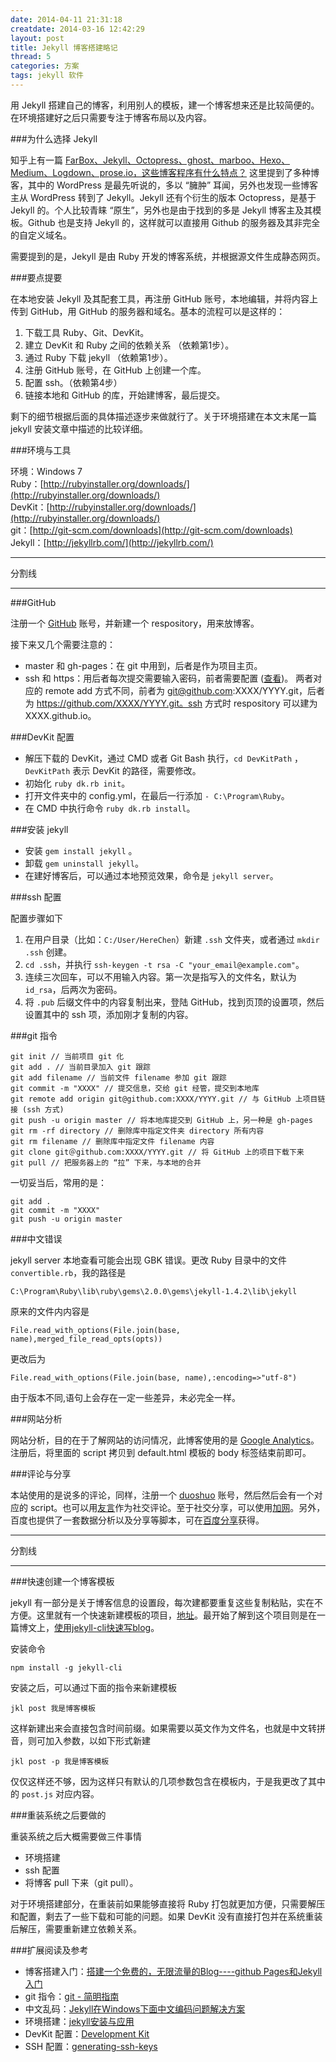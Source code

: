 ```yaml
---
date: 2014-04-11 21:31:18
creatdate: 2014-03-16 12:42:29
layout: post
title: Jekyll 博客搭建略记
thread: 5
categories: 方案
tags: jekyll 软件 
---
```


用 Jekyll 搭建自己的博客，利用别人的模板，建一个博客想来还是比较简便的。在环境搭建好之后只需要专注于博客布局以及内容。

###为什么选择 Jekyll

知乎上有一篇 [FarBox、Jekyll、Octopress、ghost、marboo、Hexo、Medium、Logdown、prose.io，这些博客程序有什么特点？](http://www.zhihu.com/question/21981094) 这里提到了多种博客，其中的 WordPress 是最先听说的，多以 “臃肿” 耳闻，另外也发现一些博客主从 WordPress 转到了 Jekyll。Jekyll 还有个衍生的版本 Octopress，是基于 Jekyll 的。个人比较青睐 “原生”，另外也是由于找到的多是 Jekyll 博客主及其模板。Github 也是支持 Jekyll 的，这样就可以直接用 Github 的服务器及其非完全的自定义域名。

需要提到的是，Jekyll 是由 Ruby 开发的博客系统，并根据源文件生成静态网页。

###要点提要

在本地安装 Jekyll 及其配套工具，再注册 GitHub 账号，本地编辑，并将内容上传到 GitHub，用 GitHub 的服务器和域名。基本的流程可以是这样的：

1. 下载工具 Ruby、Git、DevKit。
2. 建立 DevKit 和 Ruby 之间的依赖关系 （依赖第1步）。
3. 通过 Ruby 下载 jekyll （依赖第1步）。
4. 注册 GitHub 账号，在 GitHub 上创建一个库。
5. 配置 ssh。（依赖第4步）
6. 链接本地和 GitHub 的库，开始建博客，最后提交。

剩下的细节根据后面的具体描述逐步来做就行了。关于环境搭建在本文末尾一篇 jekyll 安装文章中描述的比较详细。

###环境与工具

环境：Windows 7  
Ruby：[http://rubyinstaller.org/downloads/](http://rubyinstaller.org/downloads/)  
DevKit：[http://rubyinstaller.org/downloads/](http://rubyinstaller.org/downloads/)  
git：[http://git-scm.com/downloads](http://git-scm.com/downloads)  
Jekyll：[http://jekyllrb.com/](http://jekyllrb.com/)

<hr>分割线<hr>

###GitHub

注册一个 [GitHub](https://github.com/) 账号，并新建一个 respository，用来放博客。

接下来又几个需要注意的：

- master 和 gh-pages：在 git 中用到，后者是作为项目主页。
- ssh 和 https：用后者每次提交需要输入密码，前者需要配置 ([查看](http://www.blogways.net/blog/2013/04/10/generating-ssh-keys-4-github.html))。 两者对应的 remote add 方式不同，前者为 git@github.com:XXXX/YYYY.git，后者为 https://github.com/XXXX/YYYY.git。ssh 方式时 respository 可以建为 XXXX.github.io。 

###DevKit 配置

- 解压下载的 DevKit，通过 CMD 或者 Git Bash 执行，`cd DevKitPath` ，`DevKitPath` 表示  DevKit 的路径，需要修改。
- 初始化 `ruby dk.rb init`。
- 打开文件夹中的 config.yml，在最后一行添加 `- C:\Program\Ruby`。  
- 在 CMD 中执行命令 `ruby dk.rb install`。

###安装 jekyll

- 安装 `gem install jekyll`  。
- 卸载 `gem uninstall jekyll`。    
- 在建好博客后，可以通过本地预览效果，命令是 `jekyll server`。

###ssh 配置

配置步骤如下

1. 在用户目录（比如：`C:/User/HereChen`）新建 `.ssh` 文件夹，或者通过 `mkdir .ssh` 创建。
2. `cd .ssh`，并执行 `ssh-keygen -t rsa -C "your_email@example.com"`。
3. 连续三次回车，可以不用输入内容。第一次是指写入的文件名，默认为 `id_rsa`，后两次为密码。
4. 将 `.pub` 后缀文件中的内容复制出来，登陆 GitHub，找到页顶的设置项，然后设置其中的 ssh 项，添加刚才复制的内容。

###git 指令

    git init // 当前项目 git 化  
    git add . // 当前目录加入 git 跟踪  
    git add filename // 当前文件 filename 参加 git 跟踪  
    git commit -m "XXXX" // 提交信息，交给 git 经管，提交到本地库  
    git remote add origin git@github.com:XXXX/YYYY.git // 与 GitHub 上项目链接 (ssh 方式)  
    git push -u origin master // 将本地库提交到 GitHub 上，另一种是 gh-pages  
    git rm -rf directory // 删除库中指定文件夹 directory 所有内容  
    git rm filename // 删除库中指定文件 filename 内容   
    git clone git＠github.com:XXXX/YYYY.git // 将 GitHub 上的项目下载下来 
	git pull // 把服务器上的 “拉” 下来，与本地的合并

一切妥当后，常用的是：

    git add .  
    git commit -m "XXXX"  
    git push -u origin master  

###中文错误

jekyll server 本地查看可能会出现 GBK 错误。更改 Ruby 目录中的文件 `convertible.rb`，我的路径是

    C:\Program\Ruby\lib\ruby\gems\2.0.0\gems\jekyll-1.4.2\lib\jekyll

原来的文件内内容是

    File.read_with_options(File.join(base, name),merged_file_read_opts(opts)) 

更改后为

    File.read_with_options(File.join(base, name),:encoding=>"utf-8")  

由于版本不同,语句上会存在一定一些差异，未必完全一样。

###网站分析

网站分析，目的在于了解网站的访问情况，此博客使用的是 [Google Analytics](https://www.google.com/intl/zh-CN/analytics/)。
注册后，将里面的 script 拷贝到 default.html 模板的 body 标签结束前即可。

###评论与分享

本站使用的是说多的评论，同样，注册一个 [duoshuo](http://duoshuo.com/) 账号，然后然后会有一个对应的 script。也可以用[友言](http://www.uyan.cc/)作为社交评论。至于社交分享，可以使用[加网](http://www.jiathis.com)。另外，百度也提供了一套数据分析以及分享等脚本，可在[百度分享](http://share.baidu.com)获得。

<hr>分割线<hr>

###快速创建一个博客模板

jekyll 有一部分是关于博客信息的设置段，每次建都要重复这些复制粘贴，实在不方便。这里就有一个快速新建模板的项目，[地址](https://github.com/jsw0528/jekyll-cli)。最开始了解到这个项目则是在一篇博文上，[使用jekyll-cli快速写blog](http://jser.me/2014/03/25/%E4%BD%BF%E7%94%A8jekyll-cli%E5%BF%AB%E9%80%9F%E5%86%99blog.html)。

安装命令

    npm install -g jekyll-cli

安装之后，可以通过下面的指令来新建模板

	jkl post 我是博客模板

这样新建出来会直接包含时间前缀。如果需要以英文作为文件名，也就是中文转拼音，则可加入参数，以如下形式新建

	jkl post -p 我是博客模板

仅仅这样还不够，因为这样只有默认的几项参数包含在模板内，于是我更改了其中的 `post.js` 对应内容。

###重装系统之后要做的

重装系统之后大概需要做三件事情

- 环境搭建
- ssh 配置
- 将博客 pull 下来（git pull）。

对于环境搭建部分，在重装前如果能够直接将 Ruby 打包就更加方便，只需要解压和配置，剩去了一些下载和可能的问题。如果 DevKit 没有直接打包并在系统重装后解压，需要重新建立依赖关系。

###扩展阅读及参考

- 博客搭建入门：[搭建一个免费的，无限流量的Blog----github Pages和Jekyll入门](http://www.ruanyifeng.com/blog/2012/08/blogging_with_jekyll.html)  
- git 指令：[git - 简明指南](http://rogerdudler.github.io/git-guide/index.zh.html)  
- 中文乱码：[Jekyll在Windows下面中文编码问题解决方案](http://www.cnblogs.com/aleda/articles/Jekyll-in-Windows-following-Chinese-encoding-problem-solutions.html)    
- 环境搭建：[jekyll安装与应用](http://www.cnblogs.com/BeginMan/p/3549241.html)  
- DevKit 配置：[Development Kit](https://github.com/oneclick/rubyinstaller/wiki/Development-Kit)
- SSH 配置：[generating-ssh-keys](https://help.github.com/articles/generating-ssh-keys)